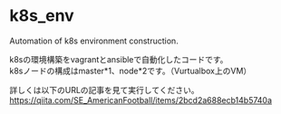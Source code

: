 # k8s_env
Automation of k8s environment construction.

k8sの環境構築をvagrantとansibleで自動化したコードです。  
k8sノードの構成はmaster\*1、node\*2です。（Vurtualbox上のVM）

詳しくは以下のURLの記事を見て実行してください。  
https://qiita.com/SE_AmericanFootball/items/2bcd2a688ecb14b5740a
